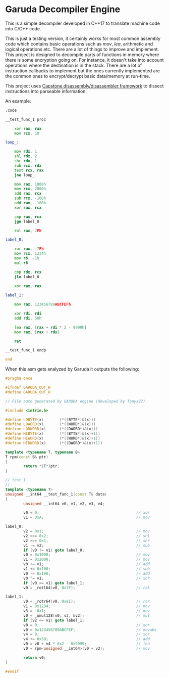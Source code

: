 # Garuda Decompiler Engine
 
This is a simple decompiler developed in C++17 to translate machine code into C/C++ code.

This is just a testing version, it certainly works for most common assembly code which contains basic operations such as *mov*, *lea*, arithmetic and logical operations etc. There are a lot of things to improve and implement. This project is designed to decompile parts of functions in memory where there is some encryption going on. For instance, it doesn't take into account operations where the destination is in the stack. There are a lot of instruction callbacks to implement but the ones currently implemented are the common ones to encrypt/decrypt basic data/memory at run-time.

This project uses [Capstone disassembly/disassembler framework](https://github.com/aquynh/capstone) to dissect instructions into parseable information.

An example:

```asm
.code

__test_func_1 proc

	xor rax, rax
	mov rcx, 10

loop_:

	mov rdx, 1
	shl rdx, 2
	shr rdx, 1
	sub rcx, rdx
	test rcx, rax
	jne loop_

	mov rax, 1000h
	mov rcx, 2000h
	add rax, rcx
	sub rcx, -100h
	add rax, -100h
	xor rax, rcx

	cmp rax, rcx
	jge label_0

	rol rax, 7Fh

label_0:

	ror rax, -7Fh
	mov rcx, 1234h
	mov r8, -1h
	mul r8

	cmp rdx, rcx
	jle label_0

	xor rax, rax
	
label_1:

	mov rax, 123456789ABCFEFh

	xor rdi, rdi
	add rdi, 50h

	lea rax, [rax + rdi * 2 - 9999h]
	mov rax, [rax + rdx]

	ret

__test_func_1 endp

end
```

When this asm gets analyzed by Garuda it outputs the following:

```c++
#pragma once

#ifndef GARUDA_OUT_H
#define GARUDA_OUT_H

// File auto generated by GARUDA engine (developed by Tonyx97)

#include <intrin.h>

#define LOBYTE(x)       (*((BYTE*)&(x)))
#define LOWORD(x)       (*((WORD*)&(x)))
#define LODWORD(x)      (*((DWORD*)&(x)))
#define HIBYTE(x)       (*((BYTE*)&(x)+1))
#define HIWORD(x)       (*((WORD*)&(x)+1))
#define HIDWORD(x)      (*((DWORD*)&(x)+1))

template <typename T, typename B>
T rpm(const B& ptr)
{
        return *(T*)ptr;
}

// test 1
//
template <typename T>
unsigned __int64 __test_func_1(const T& data)
{
        unsigned __int64 v0, v1, v2, v3, v4;

        v0 = 0;                                           // xor        rax, rax
        v1 = 0xA;                                         // mov        rcx, 0xa

label_0:
        v2 = 0x1;                                         // mov        rdx, 1
        v2 <<= 0x2;                                       // shl        rdx, 2
        v2 >>= 0x1;                                       // shr        rdx, 1
        v1 -= v2;                                         // sub        rcx, rdx
        if (v0 != v1) goto label_0;
        v0 = 0x1000;                                      // mov        rax, 0x1000
        v1 = 0x2000;                                      // mov        rcx, 0x2000
        v0 += v1;                                         // add        rax, rcx
        v1 += 0x100;                                      // sub        rcx, -0x100
        v0 -= 0x100;                                      // add        rax, -0x100
        v0 ^= v1;                                         // xor        rax, rcx
        if (v0 >= v1) goto label_1;
        v0 = _rotl64(v0, 0x7F);                           // rol        rax, 0x7f

label_1:
        v0 = _rotr64(v0, 0x81);                           // ror        rax, 0x81
        v1 = 0x1234;                                      // mov        rcx, 0x1234
        v3 = -0x1;                                        // mov        r8, -1
        v0 = _umul128(v0, v3, &v2);                       // mul        r8
        if (v2 <= v1) goto label_1;
        v0 = 0;                                           // xor        rax, rax
        v0 = 0x123456789ABCFEF;                           // movabs     rax, 0x123456789abcfef
        v4 = 0;                                           // xor        rdi, rdi
        v4 += 0x50;                                       // add        rdi, 0x50
        v0 = v0 + v4 * 0x2 - 0x9999;                      // lea        rax, [rax + rdi*2 - 0x9999]
        v0 = rpm<unsigned __int64>(v0 + v2);              // mov        rax, qword ptr [rax + rdx]

        return v0;
}

#endif
```
